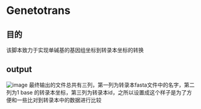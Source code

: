 # Genetotrans
## 目的
该脚本致力于实现单碱基的基因组坐标到转录本坐标的转换
## output
![image](https://user-images.githubusercontent.com/89201740/233291999-eb4e52a3-d197-4174-9b0a-0fc82f977f42.png)
最终输出的文件总共有三列，第一列为转录本fasta文件中的名字，第二列为1 base 的转录本坐标，第三列为转录本id，之所以设置成这个样子是为了方便和一些比对到转录本中的数据进行比较
